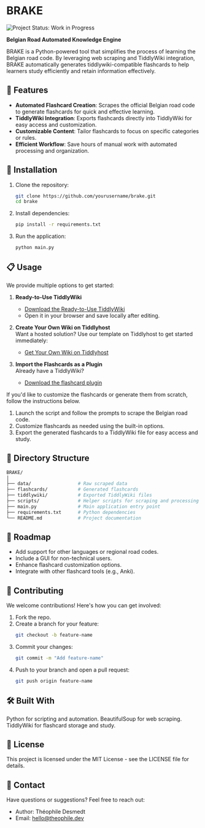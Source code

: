 # BRAKE
![Project Status: Work in Progress](https://img.shields.io/badge/Project%20Status-Work%20in%20Progress-yellow)

**Belgian Road Automated Knowledge Engine**  

BRAKE is a Python-powered tool that simplifies the process of learning the Belgian road code. By leveraging web scraping and TiddlyWiki integration, BRAKE automatically generates tiddlywiki-compatible flashcards to help learners study efficiently and retain information effectively.

## 🚀 Features  
- **Automated Flashcard Creation**: Scrapes the official Belgian road code to generate flashcards for quick and effective learning.  
- **TiddlyWiki Integration**: Exports flashcards directly into TiddlyWiki for easy access and customization.  
- **Customizable Content**: Tailor flashcards to focus on specific categories or rules.  
- **Efficient Workflow**: Save hours of manual work with automated processing and organization.  

## 🔧 Installation  
1. Clone the repository:  
   ```bash
   git clone https://github.com/yourusername/brake.git
   cd brake
   ```
2. Install dependencies:
   ```bash
   pip install -r requirements.txt
   ```
3. Run the application:
   ```bash
   python main.py
   ```

## 📋 Usage

We provide multiple options to get started:

1. **Ready-to-Use TiddlyWiki**  
   - [Download the Ready-to-Use TiddlyWiki](https://github.com/DesignThinkerer/BRAKE/releases/latest/download/BRAKE_TiddlyWiki.html)
   - Open it in your browser and save locally after editing.  

2. **Create Your Own Wiki on Tiddlyhost**  
   Want a hosted solution? Use our template on Tiddlyhost to get started immediately:  
   - [Get Your Own Wiki on Tiddlyhost](https://tiddlyhost.com/?template=BRAKE_Template)  

3. **Import the Flashcards as a Plugin**  
   Already have a TiddlyWiki?  
   - [Download the flashcard plugin](https://github.com/DesignThinkerer/BRAKE/releases/latest/download/BRAKE_Flashcards_Plugin.json)


If you'd like to customize the flashcards or generate them from scratch, follow the instructions below.

1. Launch the script and follow the prompts to scrape the Belgian road code.
2. Customize flashcards as needed using the built-in options.
3. Export the generated flashcards to a TiddlyWiki file for easy access and study.

## 📂 Directory Structure
   ```graphql
   BRAKE/
   │
   ├── data/                 # Raw scraped data  
   ├── flashcards/           # Generated flashcards  
   ├── tiddlywiki/           # Exported TiddlyWiki files  
   ├── scripts/              # Helper scripts for scraping and processing  
   ├── main.py               # Main application entry point  
   ├── requirements.txt      # Python dependencies  
   └── README.md             # Project documentation
   ```

## 🌱 Roadmap
- Add support for other languages or regional road codes.
- Include a GUI for non-technical users.
- Enhance flashcard customization options.
- Integrate with other flashcard tools (e.g., Anki).

## 🤝 Contributing
We welcome contributions! Here's how you can get involved:

1. Fork the repo.
2. Create a branch for your feature:
   ```bash
   git checkout -b feature-name
   ```
3. Commit your changes:
   ```bash
   git commit -m "Add feature-name"
   ```
4. Push to your branch and open a pull request:
   ```bash
   git push origin feature-name
   ```
   
## 🛠️ Built With
Python for scripting and automation.
BeautifulSoup for web scraping.
TiddlyWiki for flashcard storage and study.

## 📜 License
This project is licensed under the MIT License - see the LICENSE file for details.

## 💬 Contact
Have questions or suggestions? Feel free to reach out:

- Author: Théophile Desmedt
- Email: hello@theophile.dev
<!-- - Portfolio: https://theophile.dev/portfolio -->
